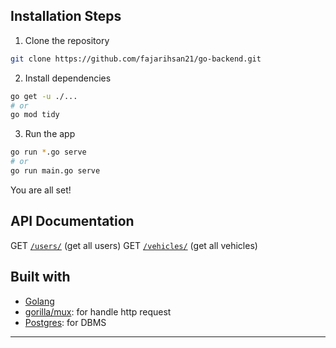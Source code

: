 ## Installation Steps

1. Clone the repository

```bash
git clone https://github.com/fajarihsan21/go-backend.git
```

2. Install dependencies

```bash
go get -u ./...
# or
go mod tidy
```

3. Run the app

```bash
go run *.go serve
# or
go run main.go serve
```

You are all set!


## API Documentation
GET [`/users/`](https://) (get all users)
GET [`/vehicles/`](https://) (get all vehicles)

## Built with

-   [Golang](https://go.dev/)
-   [gorilla/mux](https://github.com/gorilla/mux): for handle http request
-   [Postgres](https://www.postgresql.org/): for DBMS

<hr>

